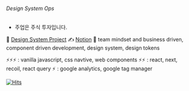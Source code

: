 ###### Design System Ops

- 주업은 주식 투자입니다.

🚧 [Design System Project](http://soojubm.github.io)
✍️  [Notion](https://soojubm.notion.site/soojubm/UI-Designer-9c18f4dd39eb4181b9f9c2ee76896618)
🐝 team mindset and business driven, component driven development, design system, design tokens

⚡⚡⚡  : vanilla javascript, css navtive, web components
⚡⚡   : react, next, recoil, react query
⚡    : google analytics, google tag manager

[![Hits](https://hits.seeyoufarm.com/api/count/incr/badge.svg?url=https%3A%2F%2Fgithub.com%2Fsoojubm%2Fhit-counter&count_bg=%2379C83D&title_bg=%23555555&icon=&icon_color=%23E7E7E7&title=%EB%AA%A8%EC%9A%94&edge_flat=false)](https://hits.seeyoufarm.com)

<!--
**soojubm/soojubm** is a ✨ _special_ ✨ repository because its `README.md` (this file) appears on your GitHub profile.

Here are some ideas to get you started:

- 🔭 I’m currently working on ...
- 🌱 I’m currently learning ...
- 👯 I’m looking to collaborate on ...
- 🤔 I’m looking for help with ...
- 💬 Ask me about ...
- 📫 How to reach me: ...
- 😄 Pronouns: ...
- ⚡ Fun fact: ...
-->

